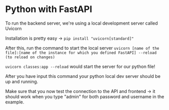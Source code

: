 # Python with FastAPI

To run the backend server, we're using a local development server called Uvicorn

Installation is pretty easy -> `pip install "uvicorn[standard]"`

After this, run the command to start the local server `uvicorn [name of the file]:[name of the instance for which you defined FastAPI] --reload (to reload on changes)`

`uvicorn classes:app --reload` would start the server for our python file!

After you have input this command your python local dev server should be up and running.

Make sure that you now test the connection to the API and frontend -> it should work when you type "admin" for both password and username in the example.
